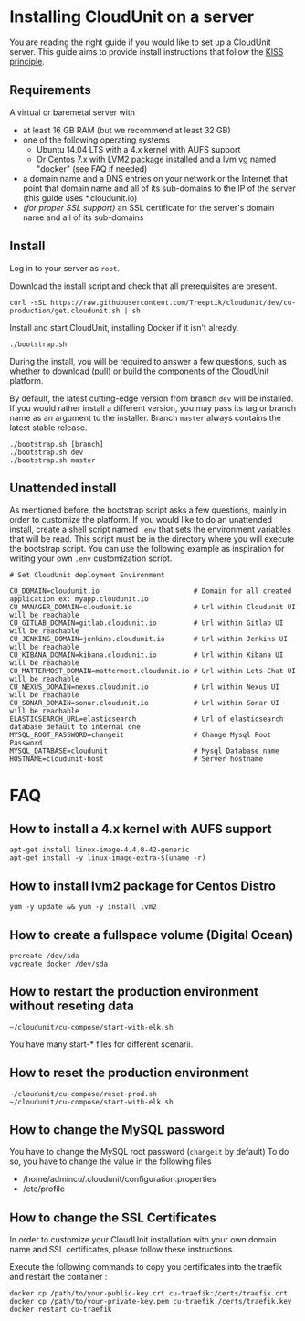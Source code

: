 # Installing CloudUnit on a server

You are reading the right guide if you would like to set up a CloudUnit server.
This guide aims to provide install instructions that follow the [KISS principle](https://en.wikipedia.org/wiki/KISS_principle).

## Requirements

A virtual or baremetal server with
* at least 16 GB RAM (but we recommend at least 32 GB)
* one of the following operating systems
  * Ubuntu 14.04 LTS with a 4.x kernel with AUFS support
  * Or Centos 7.x with LVM2 package installed and a lvm vg named "docker" (see FAQ if needed)
* a domain name and a DNS entries on your network or the Internet that point that domain name and all of its sub-domains to the IP of the server (this guide uses *.cloudunit.io)
* _(for proper SSL support)_ an SSL certificate for the server's domain name and all of its sub-domains

## Install

Log in to your server as `root`.

Download the install script and check that all prerequisites are present.

```
curl -sSL https://raw.githubusercontent.com/Treeptik/cloudunit/dev/cu-production/get.cloudunit.sh | sh
```

Install and start CloudUnit, installing Docker if it isn't already.

```
./bootstrap.sh
```

During the install, you will be required to answer a few questions, such as whether to download (pull) or
build the components of the CloudUnit platform.

By default, the latest cutting-edge version from branch `dev` will be installed. If you would rather install
a different version, you may pass its tag or branch name as an argument to the installer. Branch `master` always
contains the latest stable release.

```
./bootstrap.sh [branch]
./bootstrap.sh dev
./bootstrap.sh master
```

## Unattended install

As mentioned before, the bootstrap script asks a few questions, mainly in order to customize the platform.
If you would like to do an unattended install, create a shell script named `.env` that sets the environment
variables that will be read. This script must be in the directory where you will execute the bootstrap script.
You can use the following example as inspiration for writing your own `.env` customization script.

```
# Set CloudUnit deployment Environment

CU_DOMAIN=cloudunit.io                       # Domain for all created application ex: myapp.cloudunit.io
CU_MANAGER_DOMAIN=cloudunit.io               # Url within Cloudunit UI will be reachable
CU_GITLAB_DOMAIN=gitlab.cloudunit.io         # Url within Gitlab UI will be reachable
CU_JENKINS_DOMAIN=jenkins.cloudunit.io       # Url within Jenkins UI will be reachable
CU_KIBANA_DOMAIN=kibana.cloudunit.io         # Url within Kibana UI will be reachable
CU_MATTERMOST_DOMAIN=mattermost.cloudunit.io # Url within Lets Chat UI will be reachable
CU_NEXUS_DOMAIN=nexus.cloudunit.io           # Url within Nexus UI will be reachable
CU_SONAR_DOMAIN=sonar.cloudunit.io           # Url within Sonar UI will be reachable
ELASTICSEARCH_URL=elasticsearch              # Url of elasticsearch database default to internal one
MYSQL_ROOT_PASSWORD=changeit                 # Change Mysql Root Password
MYSQL_DATABASE=cloudunit                     # Mysql Database name
HOSTNAME=cloudunit-host                      # Server hostname
```

# FAQ


## How to install a 4.x kernel with AUFS support

```
apt-get install linux-image-4.4.0-42-generic
apt-get install -y linux-image-extra-$(uname -r)

```

## How to install lvm2 package for Centos Distro

```
yum -y update && yum -y install lvm2

```

## How to create a fullspace volume (Digital Ocean)

```
pvcreate /dev/sda
vgcreate docker /dev/sda
```

## How to restart the production environment without reseting data

```
~/cloudunit/cu-compose/start-with-elk.sh
```
You have many start-* files for different scenarii.

## How to reset the production environment 

```
~/cloudunit/cu-compose/reset-prod.sh
~/cloudunit/cu-compose/start-with-elk.sh
```

## How to change the MySQL password

You have to change the MySQL root password (`changeit` by default)
To do so, you have to change the value in the following files
* /home/admincu/.cloudunit/configuration.properties
* /etc/profile

## How to change the SSL Certificates

In order to customize your CloudUnit installation with your own domain name and SSL certificates,
please follow these instructions.

Execute the following commands to copy you certificates into the traefik and restart the container :

```
docker cp /path/to/your-public-key.crt cu-traefik:/certs/traefik.crt 
docker cp /path/to/your-private-key.pem cu-traefik:/certs/traefik.key
docker restart cu-traefik
``` 
